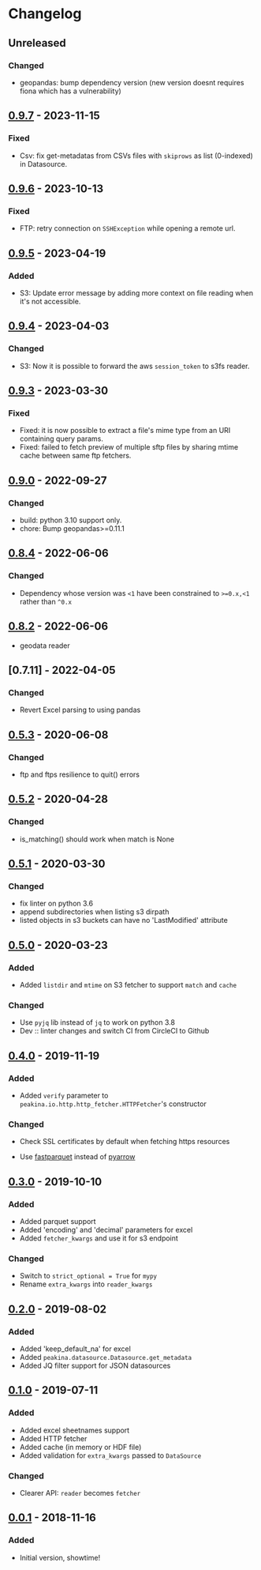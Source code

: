 # Changelog

## Unreleased

### Changed

- geopandas: bump dependency version (new version doesnt requires fiona which has a vulnerability)

## [0.9.7] - 2023-11-15

### Fixed

- Csv: fix get-metadatas from CSVs files with `skiprows` as list (0-indexed) in Datasource.

## [0.9.6] - 2023-10-13

### Fixed

- FTP: retry connection on `SSHException` while opening a remote url.

## [0.9.5] - 2023-04-19

### Added

- S3: Update error message by adding more context on file reading when it's not accessible.

## [0.9.4] - 2023-04-03

### Changed

- S3: Now it is possible to forward the aws `session_token` to s3fs reader.

## [0.9.3] - 2023-03-30

### Fixed

- Fixed: it is now possible to extract a file's mime type from an URI containing query params.
- Fixed: failed to fetch preview of multiple sftp files by sharing mtime cache between same ftp fetchers.

## [0.9.0] - 2022-09-27

### Changed

- build: python 3.10 support only.
- chore: Bump geopandas>=0.11.1

## [0.8.4] -   2022-06-06

### Changed

- Dependency whose version was `<1` have been constrained to `>=0.x,<1` rather than `^0.x`

## [0.8.2] -   2022-06-06
- geodata reader


## [0.7.11] -  2022-04-05

### Changed
- Revert Excel parsing to using pandas

## [0.5.3] - 2020-06-08

### Changed
- ftp and ftps resilience to quit() errors

## [0.5.2] - 2020-04-28

### Changed
- is_matching() should work when match is None

## [0.5.1] - 2020-03-30

### Changed
- fix linter on python 3.6
- append subdirectories when listing s3 dirpath
- listed objects in s3 buckets can have no \'LastModified\' attribute

## [0.5.0] - 2020-03-23

### Added

- Added `listdir` and `mtime` on S3 fetcher to support `match` and `cache`

### Changed

- Use `pyjq` lib instead of `jq` to work on python 3.8
- Dev :: linter changes and switch CI from CircleCI to Github

## [0.4.0] - 2019-11-19

### Added

- Added `verify` parameter to `peakina.io.http.http_fetcher.HTTPFetcher`'s constructor

### Changed

- Check SSL certificates by default when fetching https resources

- Use [fastparquet](https://fastparquet.readthedocs.io/en/latest/) instead of
  [pyarrow](https://pypi.org/project/pyarrow/#description)

## [0.3.0] - 2019-10-10

### Added

- Added parquet support
- Added 'encoding' and 'decimal' parameters for excel
- Added `fetcher_kwargs` and use it for s3 endpoint

### Changed

- Switch to `strict_optional = True` for `mypy`
- Rename `extra_kwargs` into `reader_kwargs`

## [0.2.0] - 2019-08-02

### Added

- Added 'keep_default_na' for excel
- Added `peakina.datasource.Datasource.get_metadata`
- Added JQ filter support for JSON datasources

## [0.1.0] - 2019-07-11

### Added

- Added excel sheetnames support
- Added HTTP fetcher
- Added cache (in memory or HDF file)
- Added validation for `extra_kwargs` passed to `DataSource`

### Changed

- Clearer API: `reader` becomes `fetcher`

## [0.0.1] - 2018-11-16

### Added

- Initial version, showtime!

[0.9.7]: https://github.com/ToucanToco/peakina/compare/v0.9.6...v0.9.7
[0.9.6]: https://github.com/ToucanToco/peakina/compare/v0.9.5...v0.9.6
[0.9.5]: https://github.com/ToucanToco/peakina/compare/v0.9.4...v0.9.5
[0.9.4]: https://github.com/ToucanToco/peakina/compare/v0.9.0...v0.9.4
[0.9.3]: https://github.com/ToucanToco/peakina/compare/v0.9.0...v0.9.3
[0.9.0]: https://github.com/ToucanToco/peakina/compare/v0.8.4...v0.9.0
[0.8.4]: https://github.com/ToucanToco/peakina/compare/v0.8.3...v0.8.4
[0.8.3]: https://github.com/ToucanToco/peakina/compare/v0.8.2...v0.8.3
[0.8.2]: https://github.com/ToucanToco/peakina/compare/v0.8.1...v0.8.2
[0.5.3]: https://github.com/ToucanToco/peakina/compare/v0.5.2...v0.5.3
[0.5.2]: https://github.com/ToucanToco/peakina/compare/v0.5.1...v0.5.2
[0.5.1]: https://github.com/ToucanToco/peakina/compare/v0.5.0...v0.5.1
[0.5.0]: https://github.com/ToucanToco/peakina/compare/v0.4.0...v0.5.0
[0.4.0]: https://github.com/ToucanToco/peakina/compare/v0.3.0...v0.4.0
[0.3.0]: https://github.com/ToucanToco/peakina/compare/v0.2.0...v0.3.0
[0.2.0]: https://github.com/ToucanToco/peakina/compare/v0.1.0...v0.2.0
[0.1.0]: https://github.com/ToucanToco/peakina/compare/v0.0.1...v0.1.0
[0.0.1]: https://github.com/ToucanToco/peakina/tree/v0.0.1
